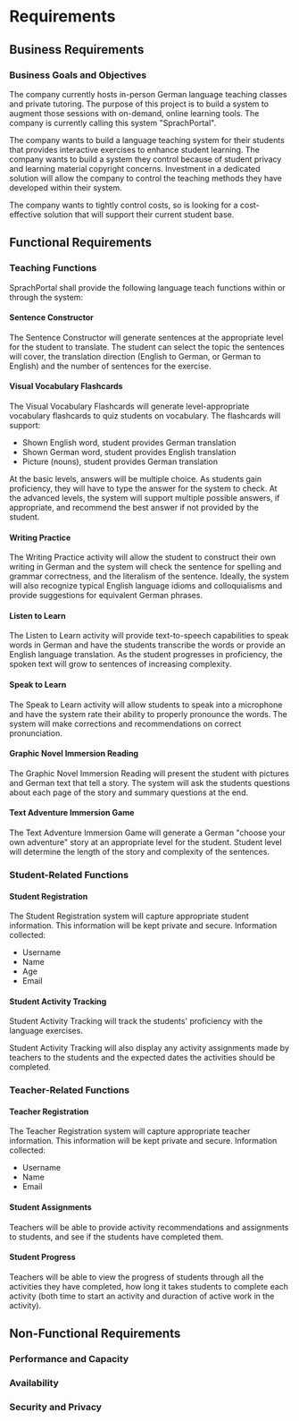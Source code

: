 # Requirements

## Business Requirements

### Business Goals and Objectives

The company currently hosts in-person German language teaching classes and private tutoring. The purpose of this project is to build a system to augment those sessions with on-demand, online learning tools. The company is currently calling this system "SprachPortal".

The company wants to build a language teaching system for their students that provides interactive exercises to enhance student learning. The company wants to build a system they control because of student privacy and learning material copyright concerns. Investment in a dedicated solution will allow the company to control the teaching methods they have developed within their system.

The company wants to tightly control costs, so is looking for a cost-effective solution that will support their current student base.

## Functional Requirements

### Teaching Functions

SprachPortal shall provide the following language teach functions within or through the system:

#### Sentence Constructor

The Sentence Constructor will generate sentences at the appropriate level for the student to translate. The student can select the topic the sentences will cover, the translation direction (English to German, or German to English) and the number of sentences for the exercise.

#### Visual Vocabulary Flashcards

The Visual Vocabulary Flashcards will generate level-appropriate vocabulary flashcards to quiz students on vocabulary. The flashcards will support:
- Shown English word, student provides German translation
- Shown German word, student provides English translation
- Picture (nouns), student provides German translation

At the basic levels, answers will be multiple choice. As students gain proficiency, they will have to type the answer for the system to check. At the advanced levels, the system will support multiple possible answers, if appropriate, and recommend the best answer if not provided by the student.

#### Writing Practice

The Writing Practice activity will allow the student to construct their own writing in German and the system will check the sentence for spelling and grammar correctness, and the literalism of the sentence. Ideally, the system will also recognize typical English language idioms and colloquialisms and provide suggestions for equivalent German phrases.

#### Listen to Learn

The Listen to Learn activity will provide text-to-speech capabilities to speak words in German and have the students transcribe the words or provide an English language translation. As the student progresses in proficiency, the spoken text will grow to sentences of increasing complexity.

#### Speak to Learn

The Speak to Learn activity will allow students to speak into a microphone and have the system rate their ability to properly pronounce the words. The system will make corrections and recommendations on correct pronunciation.

#### Graphic Novel Immersion Reading

The Graphic Novel Immersion Reading will present the student with pictures and German text that tell a story. The system will ask the students questions about each page of the story and summary questions at the end.

#### Text Adventure Immersion Game

The Text Adventure Immersion Game will generate a German "choose your own adventure" story at an appropriate level for the student. Student level will determine the length of the story and complexity of the sentences.

### Student-Related Functions

#### Student Registration

The Student Registration system will capture appropriate student information. This information will be kept private and secure. Information collected:
- Username
- Name
- Age
- Email

#### Student Activity Tracking

Student Activity Tracking will track the students' proficiency with the language exercises.

Student Activity Tracking will also display any activity assignments made by teachers to the students and the expected dates the activities should be completed.

### Teacher-Related Functions

#### Teacher Registration

The Teacher Registration system will capture appropriate teacher information. This information will be kept private and secure. Information collected:
- Username
- Name
- Email

#### Student Assignments

Teachers will be able to provide activity recommendations and assignments to students, and see if the students have completed them.

#### Student Progress

Teachers will be able to view the progress of students through all the activities they have completed, how long it takes students to complete each activity (both time to start an activity and duraction of active work in the activity).

## Non-Functional Requirements

### Performance and Capacity

### Availability

### Security and Privacy


